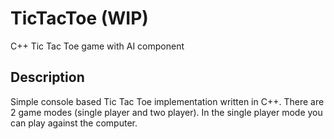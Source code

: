 # TicTacToe (WIP)
C++ Tic Tac Toe game with AI component

## Description
Simple console based Tic Tac Toe implementation written in C++. There are 2 game modes (single player and two player).
In the single player mode you can play against the computer. 

